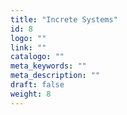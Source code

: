 ```yaml
---
title: "Increte Systems"
id: 8
logo: ""
link: ""
catalogo: ""
meta_keywords: ""
meta_description: ""
draft: false
weight: 8
---
```

